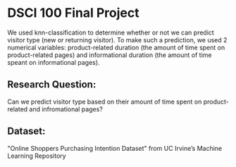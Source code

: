 # DSCI 100 Final Project
We used knn-classification to determine whether or not we can predict visitor type (new or returning visitor). To make such a prediction, we used 2 numerical variables: product-related duration (the amount of time spent on product-related pages) and informational duration (the amount of time speant on informational pages). 

## Research Question: 
Can we predict visitor type based on their amount of time spent on product-related and infromational pages? 

## Dataset: 
"Online Shoppers Purchasing Intention Dataset" from UC Irvine’s Machine Learning Repository
